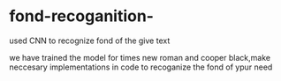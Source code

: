 # fond-recoganition-
used CNN to recognize fond of the give text

we have trained the model for times new roman and cooper black,make neccesary implementations in code to recoganize the fond of ypur need
